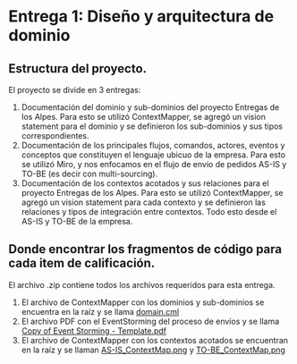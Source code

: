 # Entrega 1: Diseño y arquitectura de dominio
## Estructura del proyecto.
El proyecto se divide en 3 entregas:
1. Documentación del dominio y sub-dominios del proyecto Entregas de los Alpes.
Para esto se utilizó ContextMapper, se agregó un vision statement para el dominio y se definieron los sub-dominios y sus tipos correspondientes.
2. Documentación de los principales flujos, comandos, actores, eventos y conceptos que constituyen el lenguaje ubicuo de la empresa. Para esto se utilizó Miro, y nos enfocamos en el flujo de envío de pedidos AS-IS y TO-BE (es decir con multi-sourcing). 
3. Documentación de los contextos acotados y sus relaciones para el proyecto Entregas de los Alpes.
Para esto se utilizó ContextMapper, se agregó un vision statement para cada contexto y se definieron las relaciones y tipos de integración entre contextos. Todo esto desde el AS-IS y TO-BE de la empresa.
## Donde encontrar los fragmentos de código para cada item de calificación.
El archivo .zip contiene todos los archivos requeridos para esta entrega.
1. El archivo de ContextMapper con los dominios y sub-dominios se encuentra en la raíz y se llama [domain.cml](https://github.com/LuisaFuentesL/EDA/blob/main/Entrega1/src/main/cml/AS-IS.cml)
2. El archivo PDF con el EventStorming del proceso de envíos y se llama [Copy of Event Storming - Template.pdf](https://github.com/LuisaFuentesL/EDA/blob/main/docs/Copy%20of%20Event%20Storming%20-%20Template.pdf)
3. El archivo de ContextMapper con los contextos acotados se encuentran en la raíz y se llaman [AS-IS_ContextMap.png](https://github.com/LuisaFuentesL/EDA/blob/main/Entrega1/src-gen/AS-IS_ContextMap.png) y 
[TO-BE_ContextMap.png](https://github.com/LuisaFuentesL/EDA/blob/main/Entrega1/src-gen/TO-BE_ContextMap.png)
